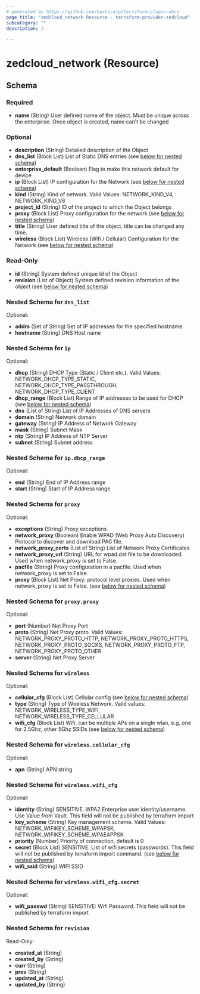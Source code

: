```yaml
---
# generated by https://github.com/hashicorp/terraform-plugin-docs
page_title: "zedcloud_network Resource - terraform-provider-zedcloud"
subcategory: ""
description: |-
  
---
```


# zedcloud_network (Resource)





<!-- schema generated by tfplugindocs -->
## Schema

### Required

- **name** (String) User defined name of the object. Must be unique across the enterprise. Once object is created, name can’t be changed

### Optional

- **description** (String) Detailed description of the Object
- **dns_list** (Block List) List of Static DNS entries (see [below for nested schema](#nestedblock--dns_list))
- **enterprise_default** (Boolean) Flag to make this network default for device
- **ip** (Block List) IP configuration for the Network (see [below for nested schema](#nestedblock--ip))
- **kind** (String) Kind of network. Valid Values: NETWORK_KIND_V4, NETWORK_KIND_V6
- **project_id** (String) ID of the project to which the Object belongs
- **proxy** (Block List) Proxy configuration for the network (see [below for nested schema](#nestedblock--proxy))
- **title** (String) User defined title of the object. title can be changed any time.
- **wireless** (Block List) Wireless (Wifi / Cellular) Configuration for the Network (see [below for nested schema](#nestedblock--wireless))

### Read-Only

- **id** (String) System defined unique Id of the Object
- **revision** (List of Object) System defined revision information of the object (see [below for nested schema](#nestedatt--revision))

<a id="nestedblock--dns_list"></a>
### Nested Schema for `dns_list`

Optional:

- **addrs** (Set of String) Set of IP addresses for the specified hostname
- **hostname** (String) DNS Host name


<a id="nestedblock--ip"></a>
### Nested Schema for `ip`

Optional:

- **dhcp** (String) DHCP Type (Static / Client etc.). Valid Values: NETWORK_DHCP_TYPE_STATIC, NETWORK_DHCP_TYPE_PASSTHROUGH, NETWORK_DHCP_TYPE_CLIENT
- **dhcp_range** (Block List) Range of IP addresses to be used for DHCP (see [below for nested schema](#nestedblock--ip--dhcp_range))
- **dns** (List of String) List of IP Addresses of DNS servers
- **domain** (String) Network domain
- **gateway** (String) IP Address of Network Gateway
- **mask** (String) Subnet Mask
- **ntp** (String) IP Address of NTP Server
- **subnet** (String) Subnet address

<a id="nestedblock--ip--dhcp_range"></a>
### Nested Schema for `ip.dhcp_range`

Optional:

- **end** (String) End of IP Address range
- **start** (String) Start of IP Address range



<a id="nestedblock--proxy"></a>
### Nested Schema for `proxy`

Optional:

- **exceptions** (String) Proxy exceptions
- **network_proxy** (Boolean) Enable WPAD (Web Proxy Auto Discovery) Protocol to discover and download PAC file.
- **network_proxy_certs** (List of String) List of Network Proxy Certificates
- **network_proxy_url** (String) URL for wpad.dat file to be downloaded. Used when network_proxy is set to False.
- **pacfile** (String) Proxy configuration in a pacfile. Used when network_proxy is set to False.
- **proxy** (Block List) Net Proxy: protocol level proxies. Used when network_proxy is set to False. (see [below for nested schema](#nestedblock--proxy--proxy))

<a id="nestedblock--proxy--proxy"></a>
### Nested Schema for `proxy.proxy`

Optional:

- **port** (Number) Net Proxy Port
- **proto** (String) Net Proxy proto. Valid Values: NETWORK_PROXY_PROTO_HTTP, NETWORK_PROXY_PROTO_HTTPS, NETWORK_PROXY_PROTO_SOCKS, NETWORK_PROXY_PROTO_FTP, NETWORK_PROXY_PROTO_OTHER
- **server** (String) Net Proxy Server



<a id="nestedblock--wireless"></a>
### Nested Schema for `wireless`

Optional:

- **cellular_cfg** (Block List) Cellular config (see [below for nested schema](#nestedblock--wireless--cellular_cfg))
- **type** (String) Type of Wireless Network. Valid values: NETWORK_WIRELESS_TYPE_WIFI, NETWORK_WIRELESS_TYPE_CELLULAR
- **wifi_cfg** (Block List) Wifi, can be multiple APs on a single wlan, e.g. one for 2.5Ghz, other 5Ghz SSIDs (see [below for nested schema](#nestedblock--wireless--wifi_cfg))

<a id="nestedblock--wireless--cellular_cfg"></a>
### Nested Schema for `wireless.cellular_cfg`

Optional:

- **apn** (String) APN string


<a id="nestedblock--wireless--wifi_cfg"></a>
### Nested Schema for `wireless.wifi_cfg`

Optional:

- **identity** (String) SENSITIVE. WPA2 Enterprise user identity/username. Use Value from Vault. This field will not be published by terraform import
- **key_scheme** (String) Key management scheme. Valid Values: NETWORK_WIFIKEY_SCHEME_WPAPSK, NETWORK_WIFIKEY_SCHEME_WPAEAPPSK
- **priority** (Number) Priority of connection, default is 0
- **secret** (Block List) SENSITIVE. List of wifi secrets (passwords). This field will not be published by terraform import command. (see [below for nested schema](#nestedblock--wireless--wifi_cfg--secret))
- **wifi_ssid** (String) WIFI SSID

<a id="nestedblock--wireless--wifi_cfg--secret"></a>
### Nested Schema for `wireless.wifi_cfg.secret`

Optional:

- **wifi_passwd** (String) SENSITIVE: Wifi Password. This field will not be published by terraform import




<a id="nestedatt--revision"></a>
### Nested Schema for `revision`

Read-Only:

- **created_at** (String)
- **created_by** (String)
- **curr** (String)
- **prev** (String)
- **updated_at** (String)
- **updated_by** (String)


